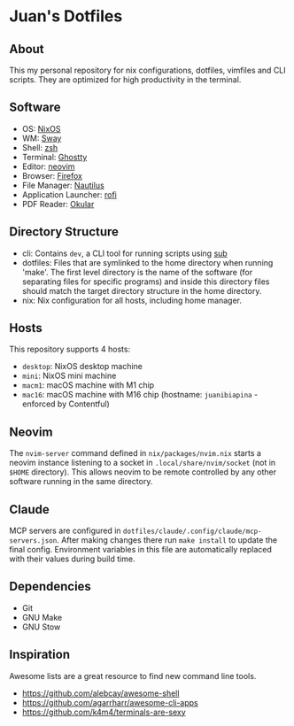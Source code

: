 # Juan's Dotfiles

## About

This my personal repository for nix configurations, dotfiles, vimfiles and CLI scripts.
They are optimized for high productivity in the terminal.

## Software

- OS: [NixOS](https://nixos.org/)
- WM: [Sway](https://swaywm.org/)
- Shell: [zsh](https://wiki.archlinux.org/title/Zsh)
- Terminal: [Ghostty](https://ghostty.org/)
- Editor: [neovim](https://neovim.io/)
- Browser: [Firefox](https://www.mozilla.org/en-US/firefox/developer/)
- File Manager: [Nautilus](https://apps.gnome.org/Nautilus/)
- Application Launcher: [rofi](https://github.com/davatorium/rofi)
- PDF Reader: [Okular](https://okular.kde.org)

## Directory Structure

- cli: Contains `dev`, a CLI tool for running scripts using [sub](https://github.com/juanibiapina/sub)
- dotfiles: Files that are symlinked to the home directory when running 'make'. The first level directory is the name of the software (for separating files for specific programs) and inside this directory files should match the target directory structure in the home directory.
- nix: Nix configuration for all hosts, including home manager.

## Hosts

This repository supports 4 hosts:
- `desktop`: NixOS desktop machine
- `mini`: NixOS mini machine
- `macm1`: macOS machine with M1 chip
- `mac16`: macOS machine with M16 chip (hostname: `juanibiapina` - enforced by Contentful)

## Neovim

The `nvim-server` command defined in `nix/packages/nvim.nix` starts a neovim instance listening to a socket in `.local/share/nvim/socket` (not in `$HOME` directory). This allows neovim to be remote controlled by any other software running in the same directory.

## Claude

MCP servers are configured in `dotfiles/claude/.config/claude/mcp-servers.json`.
After making changes there run `make install` to update the final config.
Environment variables in this file are automatically replaced with their values during build time.

## Dependencies

- Git
- GNU Make
- GNU Stow

## Inspiration

Awesome lists are a great resource to find new command line tools.

- https://github.com/alebcay/awesome-shell
- https://github.com/agarrharr/awesome-cli-apps
- https://github.com/k4m4/terminals-are-sexy

